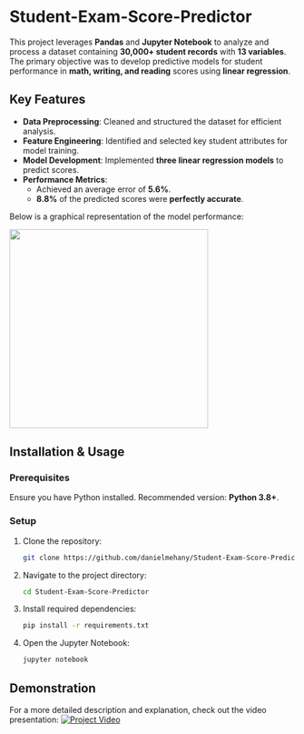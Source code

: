 # Student-Exam-Score-Predictor
This project leverages **Pandas** and **Jupyter Notebook** to analyze and process a dataset containing **30,000+ student records** with **13 variables**. The primary objective was to develop predictive models for student performance in **math, writing, and reading** scores using **linear regression**.

## Key Features
- **Data Preprocessing**: Cleaned and structured the dataset for efficient analysis.
- **Feature Engineering**: Identified and selected key student attributes for model training.
- **Model Development**: Implemented **three linear regression models** to predict scores.
- **Performance Metrics**:
  - Achieved an average error of **5.6%**.
  - **8.8%** of the predicted scores were **perfectly accurate**.

Below is a graphical representation of the model performance:

<img src="https://github.com/user-attachments/assets/c66011d7-fc26-4ca2-afde-0193c4ddf39a" width="350">



## Installation & Usage
### Prerequisites
Ensure you have Python installed. Recommended version: **Python 3.8+**.

### Setup
1. Clone the repository:
   ```sh
   git clone https://github.com/danielmehany/Student-Exam-Score-Predictor.git
   ```
2. Navigate to the project directory:
   ```sh
   cd Student-Exam-Score-Predictor
   ```
3. Install required dependencies:
   ```sh
   pip install -r requirements.txt
   ```
4. Open the Jupyter Notebook:
   ```sh
   jupyter notebook
   ```

## Demonstration
For a more detailed description and explanation, check out the video presentation:
[![Project Video](https://img.youtube.com/vi/z4NZ33icnHQ/0.jpg)](https://youtu.be/z4NZ33icnHQ)
